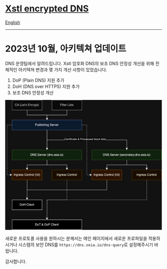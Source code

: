 # [Xstl encrypted DNS](/)

[English](/202310-arch-update.md)

---

# 2023년 10월, 아키텍쳐 업데이트

DNS 운영팀에서 알려드립니다.
Xstl 암호화 DNS의 보조 DNS 안정성 개선을 위해 전체적인 아키텍쳐 변경과 몇 가지 개선 사항이 있었습니다.

1. DoP (Plain DNS) 지원 추가
2. DoH (DNS over HTTPS) 지원 추가
3. 보조 DNS 안정성 개선

![Architecture Diagram](./images/202310-arch.drawio.png)

새로운 프로토콜 사용을 원하시는 분께서는 메인 페이지에서 새로운 프로파일을 적용하시거나 시스템의 보안 DNS를 `https://dns.seia.io/dns-query`로 설정해주시기 바랍니다.

감사합니다.
